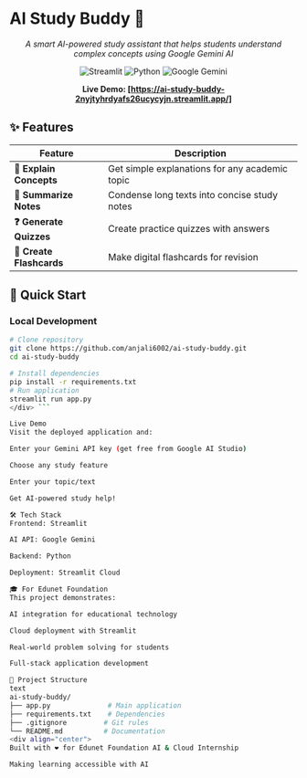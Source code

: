 # AI Study Buddy 🤖

<div align="center">
  
*A smart AI-powered study assistant that helps students understand complex concepts using Google Gemini AI*

![Streamlit](https://img.shields.io/badge/Streamlit-FF4B4B?style=for-the-badge&logo=Streamlit&logoColor=white)
![Python](https://img.shields.io/badge/Python-3776AB?style=for-the-badge&logo=python&logoColor=white)
![Google Gemini](https://img.shields.io/badge/Google%20Gemini-4285F4?style=for-the-badge&logo=google&logoColor=white)

**Live Demo: [https://ai-study-buddy-2nyjtyhrdyafs26ucycyjn.streamlit.app/]**

</div>

## ✨ Features

| Feature | Description |
|---------|-------------|
| **📖 Explain Concepts** | Get simple explanations for any academic topic |
| **📝 Summarize Notes** | Condense long texts into concise study notes |
| **❓ Generate Quizzes** | Create practice quizzes with answers |
| **🎴 Create Flashcards** | Make digital flashcards for revision |

## 🚀 Quick Start

### Local Development
```bash
# Clone repository
git clone https://github.com/anjali6002/ai-study-buddy.git
cd ai-study-buddy

# Install dependencies
pip install -r requirements.txt
# Run application
streamlit run app.py
</div> ```

Live Demo
Visit the deployed application and:

Enter your Gemini API key (get free from Google AI Studio)

Choose any study feature

Enter your topic/text

Get AI-powered study help!

🛠️ Tech Stack
Frontend: Streamlit

AI API: Google Gemini

Backend: Python

Deployment: Streamlit Cloud

🎓 For Edunet Foundation
This project demonstrates:

AI integration for educational technology

Cloud deployment with Streamlit

Real-world problem solving for students

Full-stack application development

📄 Project Structure
text
ai-study-buddy/
├── app.py              # Main application
├── requirements.txt    # Dependencies
├── .gitignore         # Git rules
└── README.md          # Documentation
<div align="center">
Built with ❤️ for Edunet Foundation AI & Cloud Internship

Making learning accessible with AI


